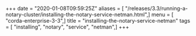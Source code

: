 +++
date = "2020-01-08T09:59:25Z"
aliases = [ "/releases/3.3/running-a-notary-cluster/installing-the-notary-service-netman.html",]
menu = [ "corda-enterprise-3-3",]
title = "installing-the-notary-service-netman"
tags = [ "installing", "notary", "service", "netman",]
+++

